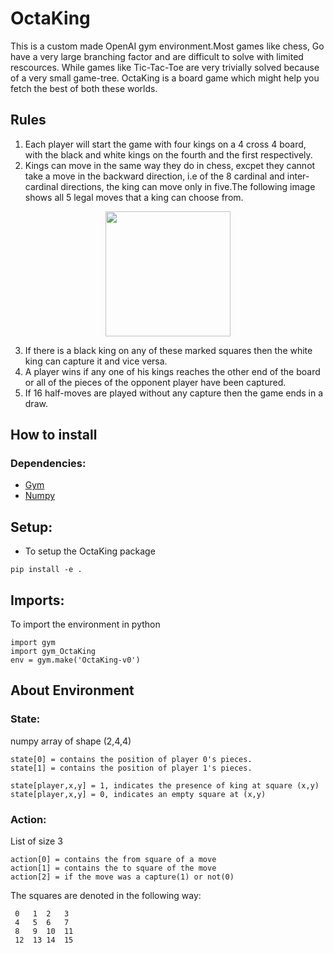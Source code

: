 # OctaKing
This is a custom made OpenAI gym environment.Most games like chess, Go have a very large branching factor and are difficult to solve with limited rescources. While games like Tic-Tac-Toe are very trivially solved because of a very small game-tree. OctaKing is a board game which might help you fetch the best of both these worlds.
 
## Rules
1) Each player will start the game with four kings on a 4 cross 4 board, with the black and white kings on the fourth and the first respectively.
2) Kings can move in the same way they do in chess, excpet they cannot take a move in the backward direction, i.e of the 8 cardinal and inter-cardinal directions, the king can move only in five.The following image shows all 5 legal moves that a king can choose from.

<p align="center">
<a href="url"><img src="https://i.imgur.com/ldswIVh.png" height="200" width="200" ></a>
</p>

3) If there is a black king on any of these marked squares then the white king can capture it and vice versa.
4) A player wins if any one of his kings reaches the other end of the board or all of the pieces of the opponent player have been captured.
5) If 16 half-moves are played without any capture then the game ends in a draw.

## How to install

### Dependencies:
* [Gym](https://github.com/openai/gym)
* [Numpy](https://github.com/numpy/numpy)

## Setup:
* To setup the OctaKing package  
```
pip install -e .
```
## Imports:
To import the environment in python
```
import gym
import gym_OctaKing
env = gym.make('OctaKing-v0')
```

## About Environment

### State: 
numpy array of shape (2,4,4)                        
```
state[0] = contains the position of player 0's pieces.
state[1] = contains the position of player 1's pieces.

state[player,x,y] = 1, indicates the presence of king at square (x,y)
state[player,x,y] = 0, indicates an empty square at (x,y)
```

### Action:
List of size 3
```
action[0] = contains the from square of a move
action[1] = contains the to square of the move
action[2] = if the move was a capture(1) or not(0)
```

The squares are denoted in the following way:
```
 0   1  2   3                       
 4   5  6   7                                 
 8   9  10  11                            
 12  13 14  15                        
 ```
